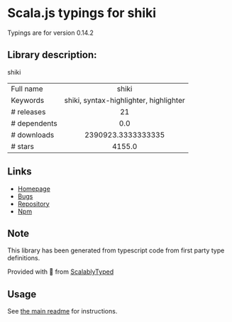 
# Scala.js typings for shiki

Typings are for version 0.14.2

## Library description:
shiki

|                    |                 |
| ------------------ | :-------------: |
| Full name          | shiki |
| Keywords           | shiki, syntax-highlighter, highlighter |
| # releases         | 21 |
| # dependents       | 0.0 |
| # downloads        | 2390923.3333333335 |
| # stars            | 4155.0 |

## Links
- [Homepage](https://github.com/octref/shiki/tree/main/packages/shiki)
- [Bugs](https://github.com/octref/shiki/issues)
- [Repository](https://github.com/octref/shiki)
- [Npm](https://www.npmjs.com/package/shiki)
    


## Note
This library has been generated from typescript code from first party type definitions.

Provided with :purple_heart: from [ScalablyTyped](https://github.com/oyvindberg/ScalablyTyped)

## Usage
See [the main readme](../../readme.md) for instructions.


